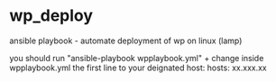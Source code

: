 # wp_deploy

ansible playbook - automate deployment of wp on linux (lamp)

you should run "ansible-playbook wpplaybook.yml"  + change inside wpplaybook.yml the first line to your deignated host:      hosts: xx.xxx.xx

